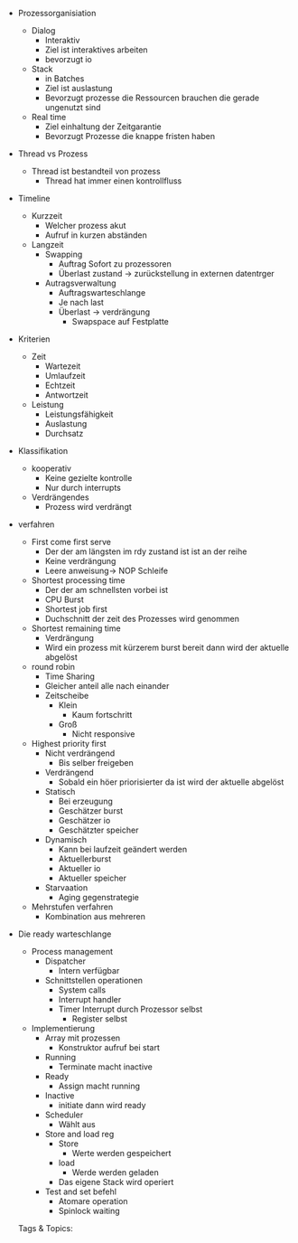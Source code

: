 - Prozessorganisiation
  - Dialog
    - Interaktiv
    - Ziel ist interaktives arbeiten
    - bevorzugt io
  - Stack
    - in Batches
    - Ziel ist auslastung
    - Bevorzugt prozesse die Ressourcen brauchen die gerade ungenutzt sind
  - Real time
    - Ziel einhaltung der Zeitgarantie
    - Bevorzugt Prozesse die knappe fristen haben
- Thread vs Prozess
  - Thread ist bestandteil von prozess
    - Thread hat immer einen kontrollfluss
- Timeline
  - Kurzzeit
    - Welcher prozess akut
    - Aufruf in kurzen abständen
  - Langzeit 
    - Swapping
      - Auftrag Sofort zu prozessoren
      - Überlast zustand -> zurückstellung in externen datentrger
    - Autragsverwaltung
      - Auftragswarteschlange
      - Je nach last
      - Überlast -> verdrängung
        - Swapspace auf Festplatte
- Kriterien
  - Zeit
    - Wartezeit
    - Umlaufzeit
    - Echtzeit
    - Antwortzeit
  - Leistung
    - Leistungsfähigkeit
    - Auslastung
    - Durchsatz
- Klassifikation
  - kooperativ
    - Keine gezielte kontrolle
    - Nur durch interrupts
  - Verdrängendes
    - Prozess wird verdrängt
- verfahren
  - First come first serve
    - Der der am längsten im rdy zustand ist ist an der reihe
    - Keine verdrängung
    - Leere anweisung-> NOP Schleife
  - Shortest processing time
    - Der der am schnellsten vorbei ist
    - CPU Burst
    - Shortest job first
    - Duchschnitt der zeit des Prozesses wird genommen
  - Shortest remaining time
    - Verdrängung
    - Wird ein prozess mit kürzerem burst bereit dann wird der aktuelle abgelöst
  - round robin
    - Time Sharing
    - Gleicher anteil alle nach einander
    - Zeitscheibe
      - Klein
        - Kaum fortschritt
      - Groß
        - Nicht responsive
  - Highest priority first
    - Nicht verdrängend
      - Bis selber freigeben
    - Verdrängend
      - Sobald ein höer priorisierter da ist wird der aktuelle abgelöst
    - Statisch
      - Bei erzeugung
      - Geschätzer burst
      - Geschätzer io
      - Geschätzter speicher
    - Dynamisch
      - Kann bei laufzeit geändert werden
      - Aktuellerburst
      - Aktueller io
      - Aktueller speicher
    - Starvaation
      - Aging gegenstrategie
  - Mehrstufen verfahren
    - Kombination aus mehreren
- Die ready warteschlange
  - Process management
    - Dispatcher
      - Intern verfügbar
    - Schnittstellen operationen
      - System calls
      - Interrupt handler
      - Timer Interrupt durch Prozessor selbst
        - Register selbst
  - Implementierung
    - Array mit prozessen
      - Konstruktor aufruf bei start
    - Running
      - Terminate macht inactive
    - Ready
      - Assign macht running
    - Inactive
      - initiate dann wird ready
    - Scheduler
      - Wählt aus
    - Store and load reg
      - Store
        - Werte werden gespeichert
      - load
        - Werde werden geladen
      - Das eigene Stack wird operiert
    - Test and set befehl
      - Atomare operation
      - Spinlock waiting

   Tags & Topics:
   